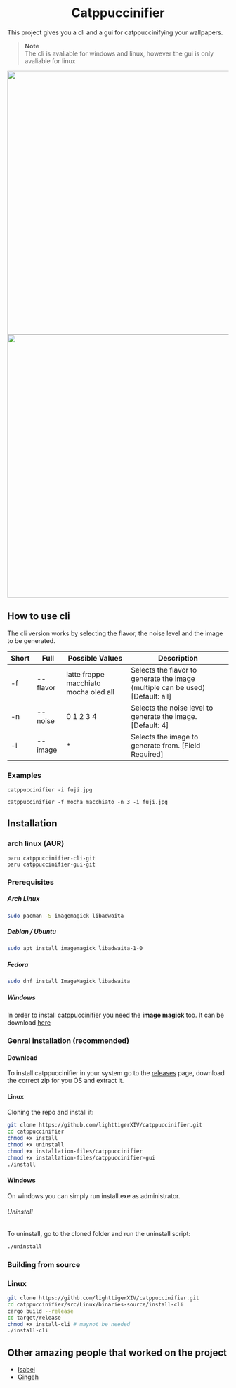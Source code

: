 <h1 align="center">Catppuccinifier</h1>

This project gives you a cli and a gui for catppuccinifying your wallpapers.

> **Note** <br>
> The cli is avaliable for windows and linux, however the gui is only avaliable for linux

<img src="https://user-images.githubusercontent.com/35658492/229366244-aa61e131-06d1-4f1c-a507-65927cb4cc4a.png" width="600" >

<img src="https://user-images.githubusercontent.com/35658492/232163107-7f8c5d30-1912-4e9d-9a35-1f21b9feef28.png" width="600">

## How to use cli
The cli version works by selecting the flavor, the noise level and the image to be generated.

|Short|Full|Possible Values|Description|
------|----|---------------|-----------|
|-f|--flavor|latte frappe macchiato mocha oled all| Selects the flavor to generate the image (multiple can be used) [Default: all]|
|-n|--noise|0 1 2 3 4| Selects the noise level to generate the image. [Default: 4]|
|-i|--image| * | Selects the image to generate from. [Field Required] |

### Examples
    catppuccinifier -i fuji.jpg

    catppuccinifier -f mocha macchiato -n 3 -i fuji.jpg

## Installation

### arch linux (AUR)
    paru catppuccinifier-cli-git
    paru catppuccinifier-gui-git

### Prerequisites

##### Arch Linux
```bash
sudo pacman -S imagemagick libadwaita
```
##### Debian / Ubuntu
```bash
sudo apt install imagemagick libadwaita-1-0
```
##### Fedora
```bash
sudo dnf install ImageMagick libadwaita
```
##### Windows
In order to install catppuccinifier you need the **image magick** too. It can be download [here](https://imagemagick.org/script/download.php#windows)

### Genral installation (recommended)

#### Download
To install catppuccinifier in your system go to the [releases](https://github.com/lighttigerXIV/catppuccinifier/releases) page, download the correct zip for you OS and extract it.

#### Linux

Cloning the repo and install it:
```bash
git clone https://github.com/lighttigerXIV/catppuccinifier.git
cd catppuccinifier
chmod +x install
chmod +x uninstall
chmod +x installation-files/catppuccinifier
chmod +x installation-files/catppuccinifier-gui
./install
```
#### Windows
On windows you can simply run install.exe as administrator.

###### Uninstall
To uninstall, go to the cloned folder and run the uninstall script:
```bash
./uninstall
```

### Building from source

### Linux
```bash
git clone https://githb.com/lighttigerXIV/catppuccinifier.git
cd catppuccinifier/src/Linux/binaries-source/install-cli
cargo build --release
cd target/release
chmod +x install-cli # maynot be needed
./install-cli
```

## Other amazing people that worked on the project
- [Isabel](https://github.com/isabelroses)
- [Gingeh](https://github.com/Gingeh)
